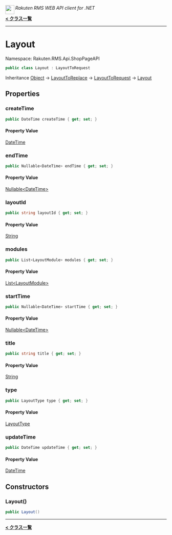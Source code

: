 <img align="left" style="height: 2em;" src="https://webservice.rakuten.co.jp/favicon.ico"><em>Rakuten RMS WEB API client for .NET</em>

[**< クラス一覧**](./)
- - -

# Layout

Namespace: Rakuten.RMS.Api.ShopPageAPI

```csharp
public class Layout : LayoutToRequest
```

Inheritance [Object](https://docs.microsoft.com/en-us/dotnet/api/system.object) → [LayoutToReplace](./rakuten.rms.api.shoppageapi.layouttoreplace) → [LayoutToRequest](./rakuten.rms.api.shoppageapi.layouttorequest) → [Layout](./rakuten.rms.api.shoppageapi.layout)

## Properties

### <a id="properties-createtime"/>**createTime**

```csharp
public DateTime createTime { get; set; }
```

#### Property Value

[DateTime](https://docs.microsoft.com/en-us/dotnet/api/system.datetime)<br>

### <a id="properties-endtime"/>**endTime**

```csharp
public Nullable<DateTime> endTime { get; set; }
```

#### Property Value

[Nullable&lt;DateTime&gt;](https://docs.microsoft.com/en-us/dotnet/api/system.nullable-1)<br>

### <a id="properties-layoutid"/>**layoutId**

```csharp
public string layoutId { get; set; }
```

#### Property Value

[String](https://docs.microsoft.com/en-us/dotnet/api/system.string)<br>

### <a id="properties-modules"/>**modules**

```csharp
public List<LayoutModule> modules { get; set; }
```

#### Property Value

[List&lt;LayoutModule&gt;](https://docs.microsoft.com/en-us/dotnet/api/system.collections.generic.list-1)<br>

### <a id="properties-starttime"/>**startTime**

```csharp
public Nullable<DateTime> startTime { get; set; }
```

#### Property Value

[Nullable&lt;DateTime&gt;](https://docs.microsoft.com/en-us/dotnet/api/system.nullable-1)<br>

### <a id="properties-title"/>**title**

```csharp
public string title { get; set; }
```

#### Property Value

[String](https://docs.microsoft.com/en-us/dotnet/api/system.string)<br>

### <a id="properties-type"/>**type**

```csharp
public LayoutType type { get; set; }
```

#### Property Value

[LayoutType](./rakuten.rms.api.shoppageapi.layouttype)<br>

### <a id="properties-updatetime"/>**updateTime**

```csharp
public DateTime updateTime { get; set; }
```

#### Property Value

[DateTime](https://docs.microsoft.com/en-us/dotnet/api/system.datetime)<br>

## Constructors

### <a id="constructors-.ctor"/>**Layout()**

```csharp
public Layout()
```


- - -
[**< クラス一覧**](./)
